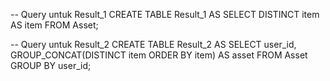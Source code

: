 -- Query untuk Result_1
CREATE TABLE Result_1 AS
SELECT DISTINCT item AS item
FROM Asset;

-- Query untuk Result_2
CREATE TABLE Result_2 AS
SELECT
    user_id,
    GROUP_CONCAT(DISTINCT item ORDER BY item) AS asset
FROM Asset
GROUP BY user_id;
